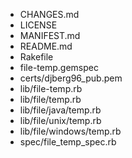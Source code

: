 * CHANGES.md
* LICENSE
* MANIFEST.md
* README.md
* Rakefile
* file-temp.gemspec
* certs/djberg96_pub.pem
* lib/file-temp.rb
* lib/file/temp.rb
* lib/file/java/temp.rb
* lib/file/unix/temp.rb
* lib/file/windows/temp.rb
* spec/file_temp_spec.rb
